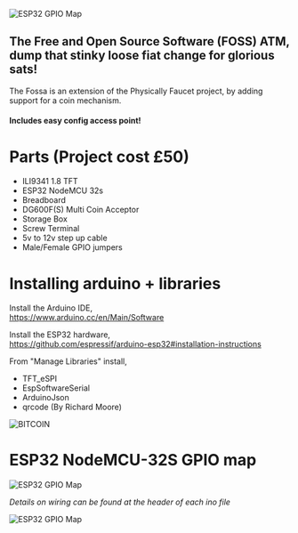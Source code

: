 
![ESP32 GPIO Map](https://i.imgur.com/djuJF6L.png)

## The Free and Open Source Software (FOSS) ATM, dump that stinky loose fiat change for glorious sats!

The Fossa is an extension of the Physically Faucet project, by adding support for a coin mechanism.

#### Includes easy config access point!

# Parts (Project cost £50)
* ILI9341 1.8 TFT
* ESP32 NodeMCU 32s
* Breadboard
* DG600F(S) Multi Coin Acceptor
* Storage Box 
* Screw Terminal
* 5v to 12v step up cable
* Male/Female GPIO jumpers

# Installing arduino + libraries

Install the Arduino IDE,<br>
https://www.arduino.cc/en/Main/Software

Install the ESP32 hardware,<br>
https://github.com/espressif/arduino-esp32#installation-instructions

From "Manage Libraries" install,<br>
* TFT_eSPI
* EspSoftwareSerial
* ArduinoJson
* qrcode (By Richard Moore)

![BITCOIN](https://i.imgur.com/mCfnhZN.png)

# ESP32 NodeMCU-32S GPIO map

![ESP32 GPIO Map](https://i.imgur.com/LwJA5ms.png)


*Details on wiring can be found at the header of each ino file*

![ESP32 GPIO Map](https://i.imgur.com/jWA6839.png)
